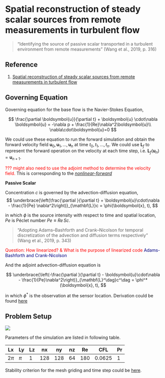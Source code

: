 
# Spatial reconstruction of steady scalar sources from remote measurements in turbulent flow
> “Identifying the source of passive scalar transported in a turbulent environment from remote measurements” (Wang et al., 2019, p. 316)


## Reference
1. [Spatial reconstruction of steady scalar sources from remote measurements in turbulent flow](https://doi.org/10.1017/jfm.2019.241)


## Governing Equation
Governing equation for the base flow is the Navier-Stokes Equation,

$$
\frac{\partial \boldsymbol{u}}{\partial t} + \boldsymbol{u} \cdot\nabla \boldsymbol{u} = -\nabla p + \frac{1}{Re}\nabla^2\boldsymbol{u}\\
\nabla\cdot\boldsymbol{u}=0
$$

We could use these equation to run the forward simulation and obtain the forward velocity field $\boldsymbol{u}_0, \boldsymbol{u}_1, \dots, \boldsymbol{u}_n$  at time $t_0, t_1, \dots, t_n$. We could use $\mathbf{L}_f$ to represent the forward operation on the velocity at each time step, i.e. $\mathbf{L}_f(\boldsymbol{u}_n)=\boldsymbol{u}_{n+1}$. 

<span style='color:red'> ??? might also need to use the adjoint method to determine the velocity field.</span> This is corresponding to the [*nonlinear-forward*](../lesgo_adjoint_tutorial_bundle/clean_version/lesgo_nonlinear_forward_obs)

**Passive Scalar**

Concentration $c$ is governed by the advection-diffusion equation, 
$$
\underbrace{\left(\frac{\partial }{\partial t} + \boldsymbol{u}\cdot\nabla - \frac{1}{Pe} \nabla^2\right)}_{\mathbf{L}}c = \phi(\boldsymbol{x}, t),
$$

in which $\phi$ is the source intensity with respect to time and spatial location, $Pe$ is $\text{P\'eclet}$ number $Pe \equiv Re \, Sc$.

> “Adopting Adams–Bashforth and Crank–Nicolson for temporal discretization of the advection and diffusion terms respectively” (Wang et al., 2019, p. 343)


<span style='color:red'> Question: How linearized? & What is the purpose of linearized code</spans>
<span style='color:navy'> Adams-Bashforth and Crank-Nicolson</span>

And the adjoint advection-diffusion equation is

$$
\underbrace{\left(-\frac{\partial }{\partial t} - \boldsymbol{u}\cdot\nabla - \frac{1}{Pe}\nabla^2\right)}_{\mathbf{L}^\dag}c^\dag = \phi^*(\boldsymbol{x}, t),
$$

in which $\phi^*$ is the observation at the sensor location. Derivation could be found [here](Adjoint_equation.md)


## Problem Setup

![](imgs/setup-1.png)


Parameters of the simulation are listed in following table.

| Lx     | Ly    | Lz  | nx  | ny  | nz  | Re  | CFL    | Pr  |
| ------ | ----- | --- | --- | --- | --- | :-: | ------ | --- |
| 2$\pi$ | $\pi$ | 1   | 128 | 128 | 64  | 180 | 0.0625 | 1   |


Stability criterion for the mesh griding and time step could be [here](Stability_Criterion.md).

